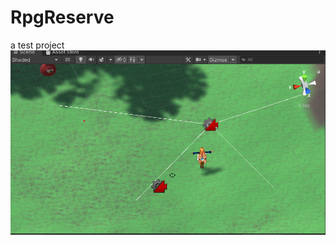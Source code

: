 # RpgReserve
a test project
![image](https://github.com/oywq2020/RpgReserve/blob/master/%E5%B1%8F%E5%B9%95%E6%88%AA%E5%9B%BE%202022-11-28%20102222.png)
